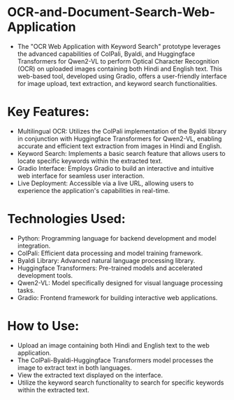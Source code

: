 # OCR-and-Document-Search-Web-Application
 - The "OCR Web Application with Keyword Search" prototype leverages the advanced capabilities of ColPali, Byaldi, and Huggingface Transformers for Qwen2-VL to perform Optical Character Recognition (OCR) on uploaded images containing both Hindi and English text. This web-based tool, developed using Gradio, offers a user-friendly interface for image upload, text extraction, and keyword search functionalities.

# Key Features:
 - Multilingual OCR: Utilizes the ColPali implementation of the Byaldi library in conjunction with Huggingface Transformers for Qwen2-VL, enabling accurate and efficient text extraction from images in Hindi and English.
 - Keyword Search: Implements a basic search feature that allows users to locate specific keywords within the extracted text.
 - Gradio Interface: Employs Gradio to build an interactive and intuitive web interface for seamless user interaction.
 - Live Deployment: Accessible via a live URL, allowing users to experience the application's capabilities in real-time.
# Technologies Used:
 - Python: Programming language for backend development and model integration.
 - ColPali: Efficient data processing and model training framework.
 - Byaldi Library: Advanced natural language processing library.
 - Huggingface Transformers: Pre-trained models and accelerated development tools.
 - Qwen2-VL: Model specifically designed for visual language processing tasks.
 - Gradio: Frontend framework for building interactive web applications.
# How to Use:
 - Upload an image containing both Hindi and English text to the web application.
 - The ColPali-Byaldi-Huggingface Transformers model processes the image to extract text in both languages.
 - View the extracted text displayed on the interface.
 - Utilize the keyword search functionality to search for specific keywords within the extracted text.
